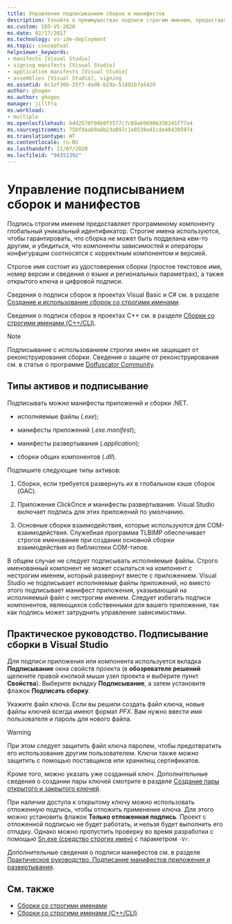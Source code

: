 ```yaml
---
title: Управление подписыванием сборок и манифестов
description: Узнайте о преимуществах подписи строгим именем, предоставляющей программному компоненту глобальный уникальный идентификатор.
ms.custom: SEO-VS-2020
ms.date: 02/17/2017
ms.technology: vs-ide-deployment
ms.topic: conceptual
helpviewer_keywords:
- manifests [Visual Studio]
- signing manifests [Visual Studio]
- application manifests [Visual Studio]
- assemblies [Visual Studio], signing
ms.assetid: 6c1ef36b-25f7-4ad0-b29a-51801b7a5420
author: ghogen
ms.author: ghogen
manager: jillfra
ms.workload:
- multiple
ms.openlocfilehash: bdd2570f94b0f5577c7c09a696906338245f77a4
ms.sourcegitcommit: 75bfdaab9a8b23a097c1e8538ed1cde404305974
ms.translationtype: HT
ms.contentlocale: ru-RU
ms.lasthandoff: 11/07/2020
ms.locfileid: "94351392"
---
```

# <a name="manage-assembly-and-manifest-signing"></a>Управление подписыванием сборок и манифестов

Подпись строгим именем предоставляет программному компоненту глобальный уникальный идентификатор. Строгие имена используются, чтобы гарантировать, что сборка не может быть подделана кем-то другим, и убедиться, что компоненты зависимостей и операторы конфигурации соотносятся с корректным компонентом и версией.

Строгое имя состоит из удостоверения сборки (простое текстовое имя, номер версии и сведения о языке и региональных параметрах), а также открытого ключа и цифровой подписи.

Сведения о подписи сборок в проектах Visual Basic и C# см. в разделе [Создание и использование сборок со строгими именами](/dotnet/framework/app-domains/create-and-use-strong-named-assemblies).

Сведения о подписи сборок в проектах C++ см. в разделе [Сборки со строгими именами (C++/CLI)](/cpp/dotnet/strong-name-assemblies-assembly-signing-cpp-cli).

> [!NOTE]
> Подписывание с использованием строгих имен не защищает от реконструирования сборки. Сведения о защите от реконструирования см. в статье о программе [Dotfuscator Community](dotfuscator/index.md).

## <a name="asset-types-and-signing"></a>Типы активов и подписывание

Подписывать можно манифесты приложений и сборки .NET.

- исполняемые файлы (*.exe*);

- манифесты приложений (*.exe.manifest*);

- манифесты развертывания (*.application*);

- сборки общих компонентов (*.dll*).

Подпишите следующие типы активов:

1. Сборки, если требуется развернуть их в глобальном кэше сборок (GAC).

2. Приложение ClickOnce и манифесты развертывания. Visual Studio включает подпись для этих приложений по умолчанию.

3. Основные сборки взаимодействия, которые используются для COM-взаимодействия. Служебная программа TLBIMP обеспечивает строгое именование при создании основной сборки взаимодействия из библиотеки COM-типов.

В общем случае не следует подписывать исполняемые файлы. Строго именованный компонент не может ссылаться на компонент с нестрогим именем, который развернут вместе с приложением. Visual Studio не подписывает исполняемые файлы приложений, но вместо этого подписывает манифест приложения, указывающий на исполняемый файл с нестрогим именем. Следует избегать подписи компонентов, являющихся собственными для вашего приложения, так как подпись может затруднить управление зависимостями.

## <a name="how-to-sign-an-assembly-in-visual-studio"></a>Практическое руководство. Подписывание сборки в Visual Studio

Для подписи приложения или компонента используется вкладка **Подписывание** окна свойств проекта (в **обозревателе решений** щелкните правой кнопкой мыши узел проекта и выберите пункт **Свойства**). Выберите вкладку **Подписывание**, а затем установите флажок **Подписать сборку**.

Укажите файл ключа. Если вы решили создать файл ключа, новые файлы ключей всегда имеют формат *PFX*. Вам нужно ввести имя пользователя и пароль для нового файла.

> [!WARNING]
> При этом следует защитить файл ключа паролем, чтобы предотвратить его использование другим пользователем. Ключи также можно защитить с помощью поставщиков или хранилищ сертификатов.

Кроме того, можно указать уже созданный ключ. Дополнительные сведения о создании пары ключей смотрите в разделе [Создание пары открытого и закрытого ключей](/dotnet/framework/app-domains/how-to-create-a-public-private-key-pair).

При наличии доступа к открытому ключу можно использовать отложенную подпись, чтобы отложить применение ключа. Для этого можно установить флажок **Только отложенная подпись**. Проект с отложенной подписью не будет работать, и нельзя будет выполнить его отладку. Однако можно пропустить проверку во время разработки с помощью [Sn.exe (средство строгих имен)](/dotnet/framework/tools/sn-exe-strong-name-tool) с параметром `-Vr`.

Дополнительные сведения о подписи манифестов см. в разделе [Практическое руководство. Подписание манифестов приложения и развертывания](../ide/how-to-sign-application-and-deployment-manifests.md).

## <a name="see-also"></a>См. также

- [Сборки со строгими именами](/dotnet/framework/app-domains/strong-named-assemblies)
- [Сборки со строгими именами (C++/CLI)](/cpp/dotnet/strong-name-assemblies-assembly-signing-cpp-cli)
